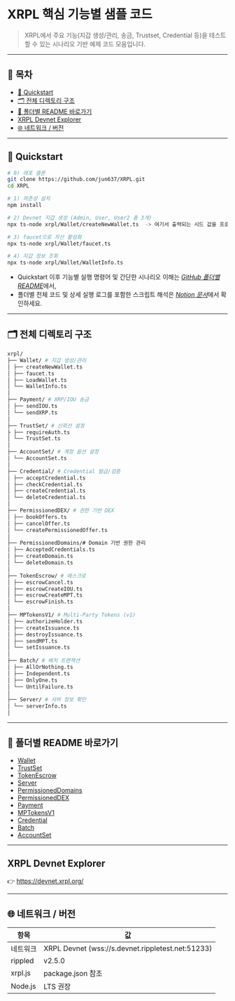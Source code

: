 # XRPL 핵심 기능별 샘플 코드

> XRPL에서 주요 기능(지갑 생성/관리, 송금, Trustset, Credential 등)을 테스트할 수 있는 시나리오 기반 예제 코드 모음입니다.

---

## 📑 목차

- [🚀 Quickstart](./README.md#-quickstart)
- [🗂️ 전체 디렉토리 구조](#-전체-디렉토리-구조)
- [📂 폴더별 README 바로가기](./README.md#-폴더별-readme-바로가기)
- [XRPL Devnet Explorer](./README.md#xrpl-devnet-explorer)
- [🌐 네트워크 / 버전](./README.md#-네트워크--버전)
---

## 🚀 Quickstart

```bash
# 0) 레포 클론
git clone https://github.com/jun637/XRPL.git
cd XRPL

# 1) 의존성 설치
npm install

# 2) Devnet 지갑 생성 (Admin, User, User2 총 3개)
npx ts-node xrpl/Wallet/createNewWallet.ts  -> 여기서 출력되는 시드 값을 프로젝트 루트에 위치한 .env에 저장

# 3) faucet으로 자산 활성화
npx ts-node xrpl/Wallet/faucet.ts

# 4) 지갑 정보 조회
npx ts-node xrpl/Wallet/WalletInfo.ts
```
* Quickstart 이후 기능별 실행 명령어 및 간단한 시나리오 이해는 [*GitHub 폴더별 README*](#-폴더별-readme-바로가기)에서,  
* 폴더별 전체 코드 및 상세 실행 로그를 포함한 스크립트 해석은 [*Notion 문서*](https://catalyze-research.notion.site/XRPL-23e898c680bf8023b1b5f94b0b544db3?source=copy_link)에서 확인하세요.


---

## 🗂️ 전체 디렉토리 구조

```bash
xrpl/
├── Wallet/ # 지갑 생성/관리
│ ├── createNewWallet.ts
│ ├── faucet.ts
│ ├── LoadWallet.ts
│ └── WalletInfo.ts
│
├── Payment/ # XRP/IOU 송금
│ ├── sendIOU.ts
│ └── sendXRP.ts
│
├── TrustSet/ # 신뢰선 설정
├ ├── requireAuth.ts
│ └── TrustSet.ts
│
├── AccountSet/ # 계정 옵션 설정
│ └── AccountSet.ts
│
├── Credential/ # Credential 발급/검증
│ ├── acceptCredential.ts
│ ├── checkCredential.ts
│ ├── createCredential.ts
│ └── deleteCredential.ts
│
├── PermissionedDEX/ # 권한 기반 DEX
│ ├── bookOffers.ts
│ ├── cancelOffer.ts
│ └── createPermissionedOffer.ts
│
├── PermissionedDomains/# Domain 기반 권한 관리
│ ├── AcceptedCredentials.ts
│ ├── createDomain.ts
│ └── deleteDomain.ts
│
├── TokenEscrow/ # 에스크로
│ ├── escrowCancel.ts
│ ├── escrowCreateIOU.ts
│ ├── escrowCreateMPT.ts
│ └── escrowFinish.ts
│
├── MPTokensV1/ # Multi-Party Tokens (v1)
│ ├── authorizeHolder.ts
│ ├── createIssuance.ts
│ ├── destroyIssuance.ts
│ ├── sendMPT.ts
│ └── setIssuance.ts
│
├── Batch/ # 배치 트랜잭션
│ ├── AllOrNothing.ts
│ ├── Independent.ts
│ ├── OnlyOne.ts
│ └── UntilFailure.ts
│
├── Server/ # 서버 정보 확인
│ └── serverInfo.ts
│
```
---
## 📂 폴더별 README 바로가기

- [Wallet](./xrpl/Wallet/README.md)
- [TrustSet](./xrpl/TrustSet/README.md)
- [TokenEscrow](./xrpl/TokenEscrow/README.md)
- [Server](./xrpl/Server/README.md)
- [PermissionedDomains](./xrpl/PermissionedDomains/README.md)
- [PermissionedDEX](./xrpl/PermissionedDEX/README.md)
- [Payment](./xrpl/Payment/README.md)
- [MPTokensV1](./xrpl/MPTokensV1/README.md)
- [Credential](./xrpl/Credential/README.md)
- [Batch](./xrpl/Batch/README.md)
- [AccountSet](./xrpl/AccountSet/README.md)

---
## XRPL Devnet Explorer

👉 https://devnet.xrpl.org/

---
## 🌐 네트워크 / 버전
 
| 항목       | 값 |
|------------|------------------------------------------------|
| 네트워크   | XRPL Devnet (wss://s.devnet.rippletest.net:51233) |
| rippled    | v2.5.0 |
| xrpl.js    | package.json 참조 |
| Node.js    | LTS 권장 |
